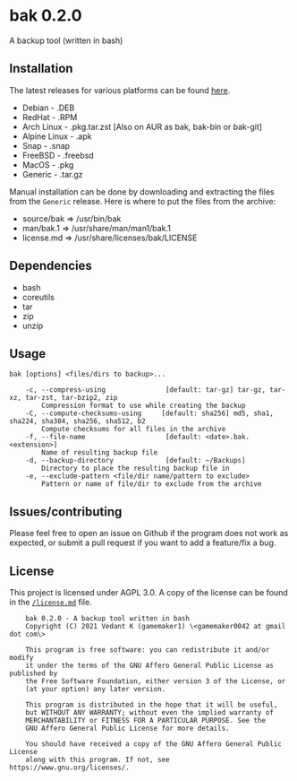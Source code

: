# bak 0.2.0

A backup tool (written in bash)

## Installation

The latest releases for various platforms can be found [here](https://github.com/gamemaker1/bak/releases/latest).

- Debian - .DEB
- RedHat - .RPM
- Arch Linux - .pkg.tar.zst [Also on AUR as bak, bak-bin or bak-git]
- Alpine Linux - .apk
- Snap - .snap
- FreeBSD - .freebsd
- MacOS - .pkg
- Generic - .tar.gz

Manual installation can be done by downloading and extracting the files from
the `Generic` release. Here is where to put the files from the archive:

- source/bak => /usr/bin/bak
- man/bak.1 => /usr/share/man/man1/bak.1
- license.md => /usr/share/licenses/bak/LICENSE

## Dependencies

- bash
- coreutils
- tar
- zip
- unzip

## Usage

```
bak [options] <files/dirs to backup>...

	-c, --compress-using               [default: tar-gz] tar-gz, tar-xz, tar-zst, tar-bzip2, zip
		Compression format to use while creating the backup
	-C, --compute-checksums-using     [default: sha256] md5, sha1, sha224, sha384, sha256, sha512, b2
		Compute checksums for all files in the archive
	-f, --file-name                    [default: <date>.bak.<extension>]
		Name of resulting backup file
	-d, --backup-directory             [default: ~/Backups]
		Directory to place the resulting backup file in
	-e, --exclude-pattern <file/dir name/pattern to exclude>
		Pattern or name of file/dir to exclude from the archive
```

## Issues/contributing

Please feel free to open an issue on Github if the program does not work as
expected, or submit a pull request if you want to add a feature/fix a bug.

## License

This project is licensed under AGPL 3.0. A copy of the license can be found
in the [`/license.md`](./license.md) file.

```
	bak 0.2.0 - A backup tool written in bash
	Copyright (C) 2021 Vedant K (gamemaker1) \<gamemaker0042 at gmail dot com\>

	This program is free software: you can redistribute it and/or modify
	it under the terms of the GNU Affero General Public License as published by
	the Free Software Foundation, either version 3 of the License, or
	(at your option) any later version.

	This program is distributed in the hope that it will be useful,
	but WITHOUT ANY WARRANTY; without even the implied warranty of
	MERCHANTABILITY or FITNESS FOR A PARTICULAR PURPOSE. See the
	GNU Affero General Public License for more details.

	You should have received a copy of the GNU Affero General Public License
	along with this program. If not, see https://www.gnu.org/licenses/.
```
